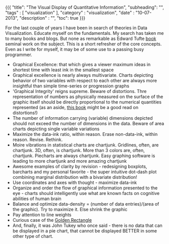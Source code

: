 {{{
    "title": "The Visual Display of Quantitative Information",
    "subheading": "",
    "tags" : [ "visualization" ],
    "category" : "visualization",
    "date" : "10-07-2013",
    "description" : "",
    "toc": true
}}}


For the last couple of years I have been in search of theories in Data Visualization. Educate myself on the fundamentals. My search has taken me to many books and blogs. But none as remarkable as Edward Tufte [book](http://www.amazon.com/The-Visual-Display-Quantitative-Information/dp/0961392142) seminal work on the subject. This is a short refresher of the core concepts. Even as I write for myself, it may be of some use to a passing busy programmer.

* Graphical Excellence: that which gives a viewer maximum ideas in shortest time with least ink in the smallest space
* Graphical excellence is nearly always multivariate. Charts depicting behavior of two variables with respect to each other are always more insightful than simple time-series or progression graphs
* 'Graphical Integrity' reigns supreme. Beware of distortions. Thre representation of numbers as physically measured on the surface of the graphic itself should be directly proportional to the numerical quantities represented (as an aside, [this book](http://www.amazon.com/How-Lie-Statistics-Darrell-Huff/dp/0393310728) might be a good read on distortions!)
* The number of information carrying (variable) dimensions depicted should not exceed the number of dimensions in the data. Beware of area charts depicting single variable variations 
* Maximize the data-ink ratio, within reason. Erase non-data-ink, within reason. Revise. Rethink.
* Moire vibrations in statistical charts are chartjunk. Gridlines, often, are chartjunk. 3D, often, is chartjunk. More than 3 colors are, often, chartjunk. Piecharts are always chartjunk. Easy graphing software is leading to more chartjunk and more amazing chartjunk 
* Awesome examples of clarity by revision -  redesigning boxplots, barcharts and my personal favorite - the super intuitive dot-dash plot combining marginal distribution with a bivariate distribution!
* Use coordinates and axes with thought - maximize data-ink
* Organize and order the flow of graphical information presented to the eye - charts should intelligently use what are known facts on cognitive abilities of human brain
* Balance and optimize data-density = (number of data entries)/(area of the graphic). Try to maximize it. Else shrink the graphic
* Pay attention to line weights
* Curious case of the [Golden Rectangle](http://en.wikipedia.org/wiki/Golden_rectangle)
* And, finally, it was John Tukey who once said - there is no data that can be displayed in a pie chart, that cannot be displayed BETTER in some other type of chart.